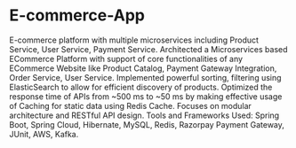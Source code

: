 # E-commerce-App
E-commerce platform with multiple microservices including Product Service, User Service, Payment Service.
Architected a Microservices based ECommerce Platform with support of core functionalities of any ECommerce Website like Product
Catalog, Payment Gateway Integration, Order Service, User Service.
Implemented powerful sorting, filtering using ElasticSearch to allow for efficient discovery of products.
Optimized the response time of APIs from ~500 ms to ~50 ms by making effective usage of Caching for static data using Redis
Cache.
Focuses on modular architecture and RESTful API design.
Tools and Frameworks Used: Spring Boot, Spring Cloud, Hibernate, MySQL, Redis, Razorpay Payment Gateway, JUnit, AWS,
Kafka.

